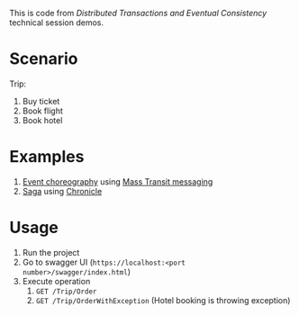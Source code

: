 This is code from _Distributed Transactions and Eventual Consistency_ technical session demos.

# Scenario
Trip: 
1. Buy ticket
2. Book flight
3. Book hotel

# Examples
1. [Event choreography](/EventChoreography) using [Mass Transit messaging](https://masstransit-project.com/usage/messages.html)
2. [Saga](/Saga) using [Chronicle](https://github.com/snatch-dev/Chronicle)

# Usage
1. Run the project
2. Go to swagger UI (`https://localhost:<port number>/swagger/index.html`)
3. Execute operation
   1. `GET ​/Trip​/Order`
   2. `GET ​/Trip​/OrderWithException` (Hotel booking is throwing exception)